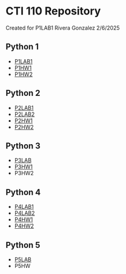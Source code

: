 # CTI 110 Repository
Created for P1LAB1
Rivera Gonzalez
2/6/2025

## Python 1
- [P1LAB1](https://github.com/luisdrg/cti110/blob/main/P1LAB1_RiveraGonzalezLuis.py)
- [P1HW1](https://github.com/luisdrg/cti110/blob/main/P1HW1_RiveraGonzalezLuis.py)
- [P1HW2](https://github.com/luisdrg/cti110/blob/main/P1HW2_RiveraGonzalezLuis.py)
  
## Python 2
- [P2LAB1](https://github.com/luisdrg/cti110/blob/main/P2LAB1_RiveraGonzalezLuis.py)
- [P2LAB2](https://github.com/luisdrg/cti110/blob/main/P2LAB2_RiveraGonzalezLuis.py)
- [P2HW1](https://github.com/luisdrg/cti110/blob/main/P2HW1_LuisRiveraGonzalez.py)
- [P2HW2](https://github.com/luisdrg/cti110/blob/main/P2HW2_RiveraGonzalezLuis.py)

## Python 3
- [P3LAB](https://github.com/luisdrg/cti110/blob/main/P3LAB_RiveraGonzalez.py)
- [P3HW1](https://github.com/luisdrg/cti110/blob/main/P3HW1_RiveraGonzalezLuis.py)
- P3HW2

## Python 4
- [P4LAB1](https://github.com/luisdrg/cti110/blob/main/P4Lab1_RiveraGonzalez.py)
- [P4LAB2](https://github.com/luisdrg/cti110/blob/main/P4LAB2_RiveraGonzalez.py)
- [P4HW1](https://github.com/luisdrg/cti110/blob/main/P4HW1_RiveraGonzalez.py)
- [P4HW2](https://github.com/luisdrg/cti110/blob/main/P4HW2_RiveraGonzalezLuis.py)

## Python 5
- [P5LAB](https://github.com/luisdrg/cti110/blob/main/P5LAB_RiveraGonzalezLuis.py)
- P5HW
